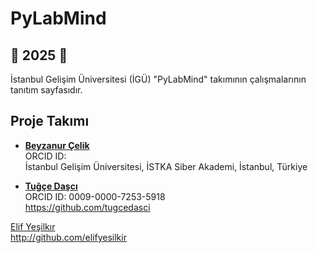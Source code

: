 # PyLabMind

## 🚀 2025 🚀

İstanbul Gelişim Üniversitesi (İGÜ) "PyLabMind" takımının çalışmalarının tanıtım sayfasıdır.

## Proje Takımı   
- [**Beyzanur Çelik**](https://github.com/Beyzanurcelikk)    
  ORCID ID:   
  İstanbul Gelişim Üniversitesi, İSTKA Siber Akademi, İstanbul, Türkiye  

- [**Tuğçe Daşcı**](https://github.com/tugcedasci)    
  ORCID ID: 0009-0000-7253-5918    
https://github.com/tugcedasci    

[Elif Yeşilkır](http://github.com/elifyesilkir)    
http://github.com/elifyesilkir

